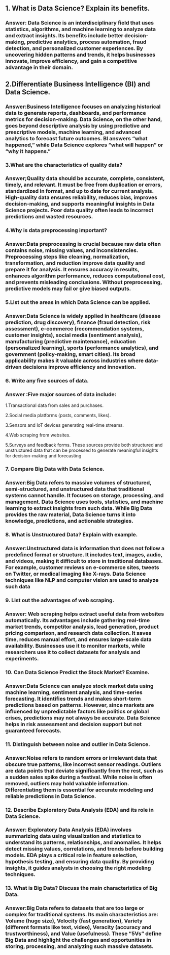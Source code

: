 ## 1. What is Data Science? Explain its benefits.
### Answer: Data Science is an interdisciplinary field that uses statistics, algorithms, and machine learning to analyze data and extract insights. Its benefits include better decision-making, predictive analytics, process automation, fraud detection, and personalized customer experiences. By uncovering hidden patterns and trends, it helps businesses innovate, improve efficiency, and gain a competitive advantage in their domain.

## 2.Differentiate Business Intelligence (BI) and Data Science.
### Answer:Business Intelligence focuses on analyzing historical data to generate reports, dashboards, and performance metrics for decision-making. Data Science, on the other hand, goes beyond descriptive analysis by using predictive and prescriptive models, machine learning, and advanced analytics to forecast future outcomes. BI answers “what happened,” while Data Science explores “what will happen” or “why it happens.”

### 3.What are the characteristics of quality data?
 ### Answer;Quality data should be accurate, complete, consistent, timely, and relevant. It must be free from duplication or errors, standardized in format, and up to date for current analysis. High-quality data ensures reliability, reduces bias, improves decision-making, and supports meaningful insights in Data Science projects. Poor data quality often leads to incorrect predictions and wasted resources.

### 4.Why is data preprocessing important?
### Answer:Data preprocessing is crucial because raw data often contains noise, missing values, and inconsistencies. Preprocessing steps like cleaning, normalization, transformation, and reduction improve data quality and prepare it for analysis. It ensures accuracy in results, enhances algorithm performance, reduces computational cost, and prevents misleading conclusions. Without preprocessing, predictive models may fail or give biased outputs.

### 5.List out the areas in which Data Science can be applied.
### Answer:Data Science is widely applied in healthcare (disease prediction, drug discovery), finance (fraud detection, risk assessment), e-commerce (recommendation systems, customer insights), social media (sentiment analysis), manufacturing (predictive maintenance), education (personalized learning), sports (performance analytics), and government (policy-making, smart cities). Its broad applicability makes it valuable across industries where data-driven decisions improve efficiency and innovation.

### 6. Write any five sources of data.
### Answer :Five major sources of data include:

1.Transactional data from sales and purchases.

2.Social media platforms (posts, comments, likes).

3.Sensors and IoT devices generating real-time streams.

4.Web scraping from websites.

5.Surveys and feedback forms.
These sources provide both structured and unstructured data that can be processed to generate meaningful insights for decision-making and forecasting

### 7. Compare Big Data with Data Science.
### Answer:Big Data refers to massive volumes of structured, semi-structured, and unstructured data that traditional systems cannot handle. It focuses on storage, processing, and management. Data Science uses tools, statistics, and machine learning to extract insights from such data. While Big Data provides the raw material, Data Science turns it into knowledge, predictions, and actionable strategies.

### 8. What is Unstructured Data? Explain with example.
### Answer:Unstructured data is information that does not follow a predefined format or structure. It includes text, images, audio, and videos, making it difficult to store in traditional databases. For example, customer reviews on e-commerce sites, tweets on Twitter, or medical imaging like X-rays. Data Science techniques like NLP and computer vision are used to analyze such data

### 9. List out the advantages of web scraping.
### Answer: Web scraping helps extract useful data from websites automatically. Its advantages include gathering real-time market trends, competitor analysis, lead generation, product pricing comparison, and research data collection. It saves time, reduces manual effort, and ensures large-scale data availability. Businesses use it to monitor markets, while researchers use it to collect datasets for analysis and experiments.

### 10. Can Data Science Predict the Stock Market? Examine.
### Answer:Data Science can analyze stock market data using machine learning, sentiment analysis, and time-series forecasting. It identifies trends and makes short-term predictions based on patterns. However, since markets are influenced by unpredictable factors like politics or global crises, predictions may not always be accurate. Data Science helps in risk assessment and decision support but not guaranteed forecasts.

### 11. Distinguish between noise and outlier in Data Science.
### Answer:Noise refers to random errors or irrelevant data that obscure true patterns, like incorrect sensor readings. Outliers are data points that deviate significantly from the rest, such as a sudden sales spike during a festival. While noise is often removed, outliers may hold valuable information. Differentiating them is essential for accurate modeling and reliable predictions in Data Science.

### 12. Describe Exploratory Data Analysis (EDA) and its role in Data Science.
### Answer: Exploratory Data Analysis (EDA) involves summarizing data using visualization and statistics to understand its patterns, relationships, and anomalies. It helps detect missing values, correlations, and trends before building models. EDA plays a critical role in feature selection, hypothesis testing, and ensuring data quality. By providing insights, it guides analysts in choosing the right modeling techniques.

### 13. What is Big Data? Discuss the main characteristics of Big Data.
### Answer:Big Data refers to datasets that are too large or complex for traditional systems. Its main characteristics are: Volume (huge size), Velocity (fast generation), Variety (different formats like text, video), Veracity (accuracy and trustworthiness), and Value (usefulness). These “5Vs” define Big Data and highlight the challenges and opportunities in storing, processing, and analyzing such massive datasets.


